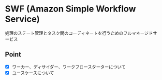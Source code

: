 # SWF (Amazon Simple Workflow Service)
処理のステート管理とタスク間のコーディネートを行うためのフルマネージドサービス

## Point
- [X] ワーカー、ディサイダー、ワークフロースターターについて
- [X] ユースケースについて
